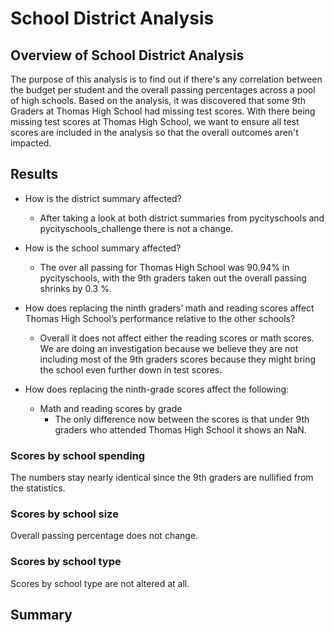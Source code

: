 # School District Analysis

## Overview of School District Analysis

The purpose of this analysis is to find out if there's any correlation between the budget per student and the overall passing percentages across a pool of high schools.  Based on the analysis, it was discovered that some 9th Graders at Thomas High School had missing test scores.  With there being missing test scores at Thomas High School, we want to ensure all test scores are included in the analysis so that the overall outcomes aren't impacted.

## Results

- How is the district summary affected?
  - After taking a look at both district summaries from pycityschools and pycityschools_challenge there is not a change.

- How is the school summary affected?
  - The over all passing for Thomas High School was 90.94% in pycityschools, with the 9th graders taken out the overall passing shrinks by 0.3 %.

- How does replacing the ninth graders’ math and reading scores affect Thomas High School’s performance relative to the other schools?
  - Overall it does not affect either the reading scores or math scores. We are doing an investigation because we believe they are not including most of the 9th graders scores because they might bring the school even further down in test scores.

- How does replacing the ninth-grade scores affect the following:
  - Math and reading scores by grade
    - The only difference now between the scores is that under 9th graders who attended Thomas High School it shows an NaN.

### Scores by school spending

The numbers stay nearly identical since the 9th graders are nullified from the statistics.

### Scores by school size

Overall passing percentage does not change.

### Scores by school type

Scores by school type are not altered at all.

## Summary
